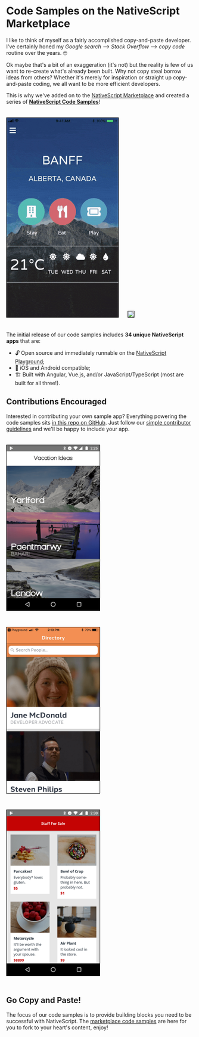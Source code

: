 # Code Samples on the NativeScript Marketplace

I like to think of myself as a fairly accomplished copy-and-paste developer. I've certainly honed my *Google search --> Stack Overflow --> copy code* routine over the years. 🤓

Ok maybe that's a bit of an exaggeration (it's not) but the reality is few of us want to re-create what's already been built. Why not copy steal borrow ideas from others? Whether it's merely for inspiration or straight up copy-and-paste coding, we all want to be more efficient developers.

This is why we've added on to the [NativeScript Marketplace](https://market.nativescript.org/) and created a series of [**NativeScript Code Samples**](https://market.nativescript.org/?tab=samples)!

<img src="weather.gif" style="margin:20px 20px 20px 0px;border:1px solid black" /> <img src="newsfeed.gif" style="margin:20px 0px;border: 1px solid black" />

The initial release of our code samples includes **34 unique NativeScript apps** that are:

- 🔓 Open source and immediately runnable on the [NativeScript Playground](https://play.nativescript.org/);
- 📱 iOS and Android compatible;
- 🏗️ Built with Angular, Vue.js, and/or JavaScript/TypeScript (most are built for all three!).

## Contributions Encouraged

Interested in contributing your own sample app? Everything powering the code samples sits [in this repo on GitHub](https://github.com/nativescript/code-samples). Just follow our [simple contributor guidelines](https://github.com/NativeScript/code-samples/blob/master/CONTRIBUTING.md) and we'll be happy to include your app.

<img src="listview-images-android-1.png" width="250" style="margin:20px 20px 20px 0px;border:1px solid black" /> <img src="listview-filter-image-ios-1.png" width="250" style="margin:20px 20px 20px 0px;border:1px solid black" /> <img src="listview-card-android-1.png" width="250" style="margin:20px 20px 20px 0px;border:1px solid black" />

## Go Copy and Paste!

The focus of our code samples is to provide building blocks you need to be successful with NativeScript. The [marketplace code samples](https://market.nativescript.org/?tab=samples) are here for you to fork to your heart's content, enjoy!